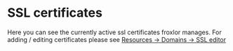 # SSL certificates

Here you can see the currently active ssl certificates froxlor manages. For adding / editing certificates please see [Resources -> Domains -> SSL editor](/admin-guide/resources/domains#_2-3-ssl-editor)

<UiBrowser src="/img/frx_ssl_list.png" alt="SSL certificates overview"/>
